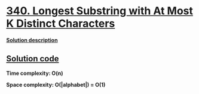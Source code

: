 # [340. Longest Substring with At Most K Distinct Characters](https://leetcode.com/problems/longest-substring-with-at-most-k-distinct-characters/)

**[Solution description](https://algo.monster/liteproblems/340)**

## [Solution code](https://github.com/alexengrig/leetcode/blob/main/src/main/java/dev/alexengrig/leetcode/premium/_340_longest_substring_at_most_k_distinct_chars/Solution.java)

**Time complexity: O(n)**

**Space complexity: O(|alphabet|) = O(1)**
